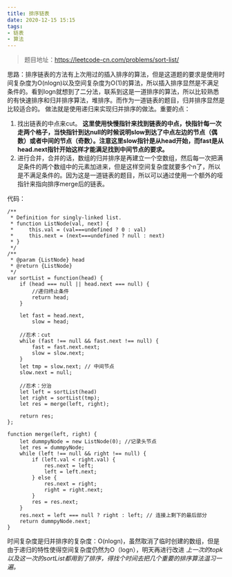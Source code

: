 ```yaml
---
title: 排序链表
date: 2020-12-15 15:15
tags:
- 链表
- 算法
---
```


>题目地址：https://leetcode-cn.com/problems/sort-list/

思路：排序链表的方法有上次用过的插入排序的算法，但是这道题的要求是使用时间复杂度为O(nlogn)以及空间复杂度为O(1)的算法，所以插入排序显然是不满足条件的。看到logn就想到了二分法，联系到这是一道排序的算法，所以比较熟悉的有快速排序和归并排序算法，堆排序。而作为一道链表的题目，归并排序显然是比较适合的。 
做法就是使用递归来实现归并排序的做法。重要的点：
1. 找出链表的中点来cut。 **这里使用快慢指针来找到链表的中点，快指针每一次走两个格子，当快指针到达null的时候说明slow到达了中点左边的节点（偶数）或者中间的节点（奇数）。注意这里slow指针是从head开始，而fast是从head.next指针开始这样才能满足找到中间节点的要求。**
2. 进行合并，合并的话，数组的归并排序是再建立一个空数组，然后每一次把满足条件的两个数组中的元素加进来，但是这样空间复杂度就要多个n了，所以是不满足条件的。因为这是一道链表的题目，所以可以通过使用一个额外的哑指针来指向排序merge后的链表。 

代码：
```
/**
 * Definition for singly-linked list.
 * function ListNode(val, next) {
 *     this.val = (val===undefined ? 0 : val)
 *     this.next = (next===undefined ? null : next)
 * }
 */
/**
 * @param {ListNode} head
 * @return {ListNode}
 */
var sortList = function(head) {
    if (head === null || head.next === null) {
        //递归终止条件
        return head;
    }

    let fast = head.next,
        slow = head;

    //忍术：cut
    while (fast !== null && fast.next !== null) {
        fast = fast.next.next;
        slow = slow.next;
    }
    let tmp = slow.next; // 中间节点
    slow.next = null;

    //忍术：分治
    let left = sortList(head)
    let right = sortList(tmp);
    let res = merge(left, right);

    return res;
};

function merge(left, right) {
    let dummpyNode = new ListNode(0); //记录头节点
    let res = dummpyNode;
    while (left !== null && right !== null) {
        if (left.val < right.val) {
            res.next = left;
            left = left.next;
        } else {
            res.next = right;
            right = right.next;
        }
        res = res.next;
    }
    res.next = left === null ? right : left; // 连接上剩下的最后部分
    return dummpyNode.next;
}
```
时间复杂度是归并排序的复杂度：O(nlogn)，虽然取消了临时创建的数组，但是由于递归的特性使得空间复杂度仍然为O（logn），明天再进行改进
*上一次的topk以及这一次的sortList都用到了排序，得找个时间去把几个重要的排序算法温习一遍。*